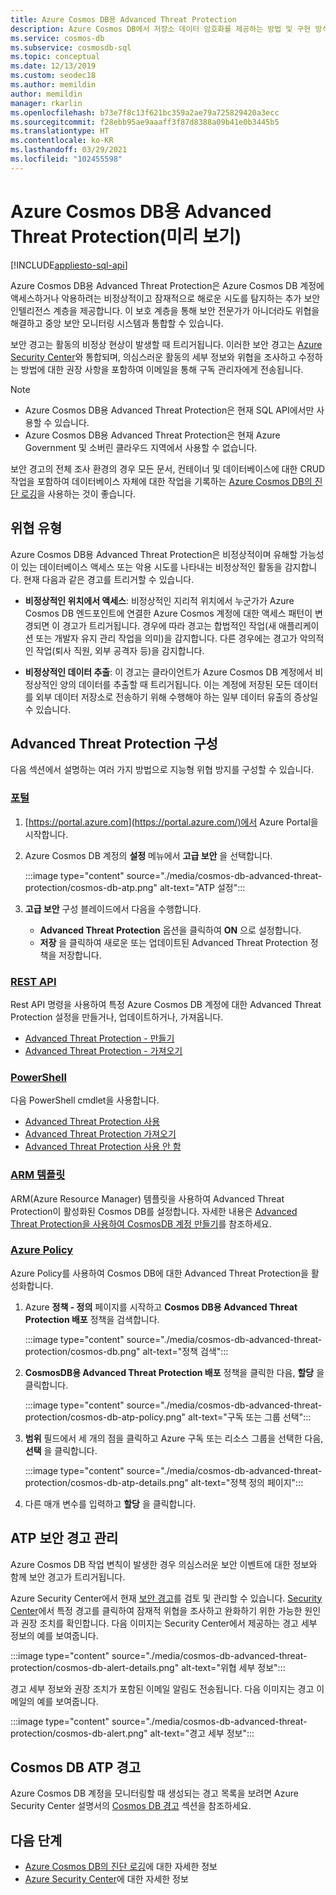 ```yaml
---
title: Azure Cosmos DB용 Advanced Threat Protection
description: Azure Cosmos DB에서 저장소 데이터 암호화를 제공하는 방법 및 구현 방식을 알아봅니다.
ms.service: cosmos-db
ms.subservice: cosmosdb-sql
ms.topic: conceptual
ms.date: 12/13/2019
ms.custom: seodec18
ms.author: memildin
author: memildin
manager: rkarlin
ms.openlocfilehash: b73e7f8c13f621bc359a2ae79a725829420a3ecc
ms.sourcegitcommit: f28ebb95ae9aaaff3f87d8388a09b41e0b3445b5
ms.translationtype: HT
ms.contentlocale: ko-KR
ms.lasthandoff: 03/29/2021
ms.locfileid: "102455598"
---
```

# <a name="advanced-threat-protection-for-azure-cosmos-db-preview"></a>Azure Cosmos DB용 Advanced Threat Protection(미리 보기)
[!INCLUDE[appliesto-sql-api](includes/appliesto-sql-api.md)]

Azure Cosmos DB용 Advanced Threat Protection은 Azure Cosmos DB 계정에 액세스하거나 악용하려는 비정상적이고 잠재적으로 해로운 시도를 탐지하는 추가 보안 인텔리전스 계층을 제공합니다. 이 보호 계층을 통해 보안 전문가가 아니더라도 위협을 해결하고 중앙 보안 모니터링 시스템과 통합할 수 있습니다.

보안 경고는 활동의 비정상 현상이 발생할 때 트리거됩니다. 이러한 보안 경고는 [Azure Security Center](https://azure.microsoft.com/services/security-center/)와 통합되며, 의심스러운 활동의 세부 정보와 위협을 조사하고 수정하는 방법에 대한 권장 사항을 포함하여 이메일을 통해 구독 관리자에게 전송됩니다.

> [!NOTE]
>
> * Azure Cosmos DB용 Advanced Threat Protection은 현재 SQL API에서만 사용할 수 있습니다.
> * Azure Cosmos DB용 Advanced Threat Protection은 현재 Azure Government 및 소버린 클라우드 지역에서 사용할 수 없습니다.

보안 경고의 전체 조사 환경의 경우 모든 문서, 컨테이너 및 데이터베이스에 대한 CRUD 작업을 포함하여 데이터베이스 자체에 대한 작업을 기록하는 [Azure Cosmos DB의 진단 로깅](./monitor-cosmos-db.md)을 사용하는 것이 좋습니다.

## <a name="threat-types"></a>위협 유형

Azure Cosmos DB용 Advanced Threat Protection은 비정상적이며 유해할 가능성이 있는 데이터베이스 액세스 또는 악용 시도를 나타내는 비정상적인 활동을 감지합니다. 현재 다음과 같은 경고를 트리거할 수 있습니다.

- **비정상적인 위치에서 액세스**: 비정상적인 지리적 위치에서 누군가가 Azure Cosmos DB 엔드포인트에 연결한 Azure Cosmos 계정에 대한 액세스 패턴이 변경되면 이 경고가 트리거됩니다. 경우에 따라 경고는 합법적인 작업(새 애플리케이션 또는 개발자 유지 관리 작업을 의미)을 감지합니다. 다른 경우에는 경고가 악의적인 작업(퇴사 직원, 외부 공격자 등)을 감지합니다.

- **비정상적인 데이터 추출**: 이 경고는 클라이언트가 Azure Cosmos DB 계정에서 비정상적인 양의 데이터를 추출할 때 트리거됩니다. 이는 계정에 저장된 모든 데이터를 외부 데이터 저장소로 전송하기 위해 수행해야 하는 일부 데이터 유출의 증상일 수 있습니다.



## <a name="configure-advanced-threat-protection"></a>Advanced Threat Protection 구성

다음 섹션에서 설명하는 여러 가지 방법으로 지능형 위협 방지를 구성할 수 있습니다.

### <a name="portal"></a>[포털](#tab/azure-portal)

1. [https://portal.azure.com](https://portal.azure.com/)에서 Azure Portal을 시작합니다.

2. Azure Cosmos DB 계정의 **설정** 메뉴에서 **고급 보안** 을 선택합니다.

    :::image type="content" source="./media/cosmos-db-advanced-threat-protection/cosmos-db-atp.png" alt-text="ATP 설정":::

3. **고급 보안** 구성 블레이드에서 다음을 수행합니다.

    * **Advanced Threat Protection** 옵션을 클릭하여 **ON** 으로 설정합니다.
    * **저장** 을 클릭하여 새로운 또는 업데이트된 Advanced Threat Protection 정책을 저장합니다.   

### <a name="rest-api"></a>[REST API](#tab/rest-api)

Rest API 명령을 사용하여 특정 Azure Cosmos DB 계정에 대한 Advanced Threat Protection 설정을 만들거나, 업데이트하거나, 가져옵니다.

* [Advanced Threat Protection - 만들기](/rest/api/securitycenter/advancedthreatprotection/create)
* [Advanced Threat Protection - 가져오기](/rest/api/securitycenter/advancedthreatprotection/get)

### <a name="powershell"></a>[PowerShell](#tab/azure-powershell)

다음 PowerShell cmdlet을 사용합니다.

* [Advanced Threat Protection 사용](/powershell/module/az.security/enable-azsecurityadvancedthreatprotection)
* [Advanced Threat Protection 가져오기](/powershell/module/az.security/get-azsecurityadvancedthreatprotection)
* [Advanced Threat Protection 사용 안 함](/powershell/module/az.security/disable-azsecurityadvancedthreatprotection)

### <a name="arm-template"></a>[ARM 템플릿](#tab/arm-template)

ARM(Azure Resource Manager) 템플릿을 사용하여 Advanced Threat Protection이 활성화된 Cosmos DB를 설정합니다.
자세한 내용은 [Advanced Threat Protection을 사용하여 CosmosDB 계정 만들기](https://azure.microsoft.com/resources/templates/201-cosmosdb-advanced-threat-protection-create-account/)를 참조하세요.

### <a name="azure-policy"></a>[Azure Policy](#tab/azure-policy)

Azure Policy를 사용하여 Cosmos DB에 대한 Advanced Threat Protection을 활성화합니다.

1. Azure **정책 - 정의** 페이지를 시작하고 **Cosmos DB용 Advanced Threat Protection 배포** 정책을 검색합니다.

    :::image type="content" source="./media/cosmos-db-advanced-threat-protection/cosmos-db.png" alt-text="정책 검색"::: 

1. **CosmosDB용 Advanced Threat Protection 배포** 정책을 클릭한 다음, **할당** 을 클릭합니다.

    :::image type="content" source="./media/cosmos-db-advanced-threat-protection/cosmos-db-atp-policy.png" alt-text="구독 또는 그룹 선택":::


1. **범위** 필드에서 세 개의 점을 클릭하고 Azure 구독 또는 리소스 그룹을 선택한 다음, **선택** 을 클릭합니다.

    :::image type="content" source="./media/cosmos-db-advanced-threat-protection/cosmos-db-atp-details.png" alt-text="정책 정의 페이지":::


1. 다른 매개 변수를 입력하고 **할당** 을 클릭합니다.




## <a name="manage-atp-security-alerts"></a>ATP 보안 경고 관리

Azure Cosmos DB 작업 변칙이 발생한 경우 의심스러운 보안 이벤트에 대한 정보와 함께 보안 경고가 트리거됩니다. 

 Azure Security Center에서 현재 [보안 경고](../security-center/security-center-alerts-overview.md)를 검토 및 관리할 수 있습니다.  [Security Center](https://ms.portal.azure.com/#blade/Microsoft_Azure_Security/SecurityMenuBlade/0)에서 특정 경고를 클릭하여 잠재적 위협을 조사하고 완화하기 위한 가능한 원인과 권장 조치를 확인합니다. 다음 이미지는 Security Center에서 제공하는 경고 세부 정보의 예를 보여줍니다.

 :::image type="content" source="./media/cosmos-db-advanced-threat-protection/cosmos-db-alert-details.png" alt-text="위협 세부 정보":::

경고 세부 정보와 권장 조치가 포함된 이메일 알림도 전송됩니다. 다음 이미지는 경고 이메일의 예를 보여줍니다.

 :::image type="content" source="./media/cosmos-db-advanced-threat-protection/cosmos-db-alert.png" alt-text="경고 세부 정보":::

## <a name="cosmos-db-atp-alerts"></a>Cosmos DB ATP 경고

 Azure Cosmos DB 계정을 모니터링할 때 생성되는 경고 목록을 보려면 Azure Security Center 설명서의 [Cosmos DB 경고](../security-center/alerts-reference.md#alerts-azurecosmos) 섹션을 참조하세요.

## <a name="next-steps"></a>다음 단계

* [Azure Cosmos DB의 진단 로깅](cosmosdb-monitor-resource-logs.md)에 대한 자세한 정보
* [Azure Security Center](../security-center/security-center-introduction.md)에 대한 자세한 정보